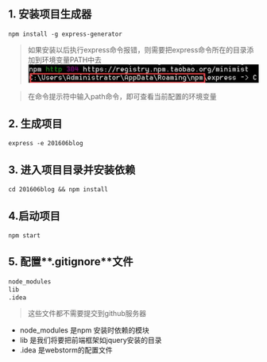 ## 1. 安装项目生成器
```
npm install -g express-generator
```
> 如果安装以后执行express命令报错，则需要把express命令所在的目录添加到环境变量PATH中去
![查看路径](images/menu.jpg)

> 在命令提示符中输入path命令，即可查看当前配置的环境变量

## 2. 生成项目
```
express -e 201606blog
```

## 3. 进入项目目录并安装依赖
```
cd 201606blog && npm install 
```

## 4.启动项目
```
npm start
```

## 5. 配置**.gitignore**文件
```
node_modules 
lib
.idea
```

> 这些文件都不需要提交到github服务器

- node_modules 是npm 安装时依赖的模块
- lib 是我们将要把前端框架如jquery安装的目录
- .idea 是webstorm的配置文件


